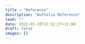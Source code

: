 ```yaml
---
title : "Reference"
description: "Authelia Reference"
lead: ""
date: 2022-03-20T12:52:27+11:00
draft: false
images: []
---
```


